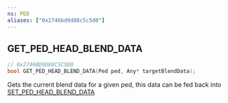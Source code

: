 ```yaml
---
ns: PED
aliases: ["0x2746bd9d88c5c5d0"]
---
```

## GET_PED_HEAD_BLEND_DATA

```c
// 0x2746BD9D88C5C5D0
bool GET_PED_HEAD_BLEND_DATA(Ped ped, Any* targetBlendData);
```

Gets the current blend data for a given ped, this data can be fed back into [SET_PED_HEAD_BLEND_DATA](#_0x9414E18B9434C2FE)

